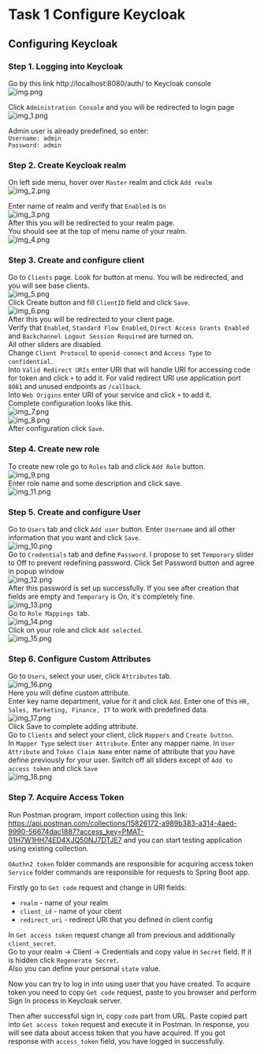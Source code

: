 # Task 1 Configure Keycloak
## Configuring Keycloak
### Step 1. Logging into Keycloak
Go by this link http://localhost:8080/auth/ to Keycloak console<br/>
![img.png](docs/images/img.png)<br/>

Click `Administration Console` and you will be redirected to login page<br/>
![img_1.png](docs/images/img_1.png)<br/>

Admin user is already predefined, so enter: <br/>
`Username: admin` <br/>
`Password: admin` <br/>

### Step 2. Create Keycloak realm
On left side menu, hover over `Master` realm and click `Add realm` <br/>
![img_2.png](docs/images/img_2.png)<br/>

Enter name of realm and verify that `Enabled` is `On` <br/>
![img_3.png](docs/images/img_3.png) <br/>
After this you will be redirected to your realm page.<br/>
You should see at the top of menu name of your realm.<br/>
![img_4.png](docs/images/img_4.png)<br/>
### Step 3. Create and configure client
Go to `Clients` page. Look for button at menu. You will be redirected, and you will see base clients.<br/>
![img_5.png](docs/images/img_5.png) <br/>
Click Create button and fill `ClientID` field and click `Save`. <br/>
![img_6.png](docs/images/img_6.png) <br/>
After this you will be redirected to your client page. <br/>
Verify that `Enabled`, `Standard Flow Enabled`, `Direct Access Grants Enabled` and `Backchannel Logout Session Required` are turned on.  
All other sliders are disabled. <br/>
Change `Client Protocol` to `openid-connect` and `Access Type` to `confidential`. <br/>
Into `Valid Redirect URIs` enter URI that will handle URI for accessing code for token and click `+` to add it.
For valid redirect URI use application port `8081` and unused endpoints as  `/callback`.<br/>
Into `Web Origins` enter URI of your service and click `+` to add it.<br/>
Complete configuration looks like this.<br/>
![img_7.png](docs/images/img_7.png)<br/>
![img_8.png](docs/images/img_8.png)<br/>
After configuration click `Save`.
### Step 4. Create new role
To create new role go to `Roles` tab and click `Add Role` button.<br/>
![img_9.png](docs/images/img_9.png)<br/>
Enter role name and some description and click save. <br/>
![img_11.png](docs/images/img_11.png) <br/>
### Step 5. Create and configure User
Go to `Users` tab and click `Add user` button. Enter `Username` and all other information that you want and click `Save`.<br/>
![img_10.png](docs/images/img_10.png)<br/>
Go to `Credentials` tab and define `Password`. I propose to set `Temporary` slider to Off to prevent redefining password.
Click Set Password button and agree in popup window<br/>
![img_12.png](docs/images/img_12.png) <br/>
After this password is set up successfully. If you see after creation that fields are empty and `Temporary` is On, it's completely fine.<br/>
![img_13.png](docs/images/img_13.png) <br/>
Go to `Role Mappings `tab. <br/>
![img_14.png](docs/images/img_14.png)<br/>
Click on your role and click `Add selected`. <br/>
![img_15.png](docs/images/img_15.png) <br/>

### Step 6. Configure Custom Attributes
Go to `Users`, select your user, click `Attributes` tab.<br/>
![img_16.png](docs/images/img_16.png) <br/>
Here you will define custom attribute.<br/>
Enter key name department, value for it and click `Add`. Enter one of this `HR, Sales, Marketing, Finance, IT` to work with predefined data.<br/>
![img_17.png](docs/images/img_17.png)<br/>
Click Save to complete adding attribute. <br/>
Go to `Clients` and select your client, click `Mappers` and `Create button`.<br/>
In `Mapper Type` select `User Attribute`. Enter any mapper name.
In `User Attribute` and `Token Claim Name` enter name of attribute that you have define previously for your user.
Switch off all sliders except of `Add to access token` and click `Save`<br/>
![img_18.png](docs/images/img_18.png)<br/>

### Step 7. Acquire Access Token
Run Postman program, import collection using this link:
https://api.postman.com/collections/15826172-a989b383-a314-4aed-9990-56674dac1887?access_key=PMAT-01H7W1HH74ED4XJQ50NJ7DTJE7
and you can start testing application using existing collection. <br/>

`OAuthn2 token` folder commands are responsible for acquiring access token
`Service` folder commands are responsible for requests to Spring Boot app.

Firstly go to `Get code` request and change in URI fields:
* `realm` - name of your realm
* `client_id` - name of your client
* `redirect_uri` - redirect URI that you defined in client config

In `Get access token` request change all from previous and additionally `client_secret`.<br/>
Go to your realm -> Client -> Credentials and copy value in `Secret` field. If it is hidden click `Regenerate Secret`. <br/>
Also you can define your personal `state` value.<br/>

Now you can try to log in into using user that you have created.
To acquire token you need to copy `Get code` request, paste to you browser and perform Sign In process in Keycloak server.

Then after successful sign in, copy `code` part from URL.
Paste copied part into `Get access token` request and execute it in Postman.
In response, you will see data about access token that you have acquired.
If you got response with `access_token` field, you have logged in successfully.